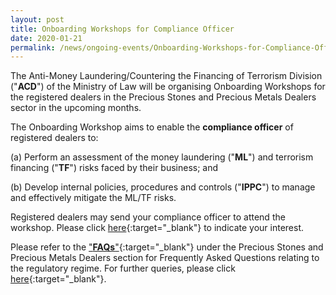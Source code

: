```yaml
---
layout: post
title: Onboarding Workshops for Compliance Officer
date: 2020-01-21
permalink: /news/ongoing-events/Onboarding-Workshops-for-Compliance-Officer/
---
```


The Anti-Money Laundering/Countering the Financing of Terrorism Division ("**ACD**") of the Ministry of Law will be organising Onboarding Workshops for the registered dealers in the Precious Stones and Precious Metals Dealers sector in the upcoming months. 

The Onboarding Workshop aims to enable the **compliance officer** of registered dealers to:

(a) Perform an assessment of the money laundering ("**ML**") and terrorism financing ("**TF**") risks faced by their business; and

(b) Develop internal policies, procedures and controls ("**IPPC**") to manage and effectively mitigate the ML/TF risks.

Registered dealers may send your compliance officer to attend the workshop. Please click [here](https://go.gov.sg/onboardingworkshop){:target="_blank"} to indicate your interest.

Please refer to the ["**FAQs**"](https://va.ecitizen.gov.sg/cfp/customerPages/mlaw/explorefaq.aspx){:target="_blank"} under the Precious Stones and Precious Metals Dealers section for Frequently Asked Questions relating to the regulatory regime. For further queries, please click [here](https://eservices.mlaw.gov.sg/enquiry/){:target="_blank"}.
